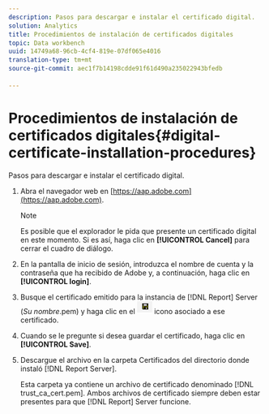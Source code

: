 ```yaml
---
description: Pasos para descargar e instalar el certificado digital.
solution: Analytics
title: Procedimientos de instalación de certificados digitales
topic: Data workbench
uuid: 14749a68-96cb-4cf4-819e-07df065e4016
translation-type: tm+mt
source-git-commit: aec1f7b14198cdde91f61d490a235022943bfedb

---
```



# Procedimientos de instalación de certificados digitales{#digital-certificate-installation-procedures}

Pasos para descargar e instalar el certificado digital.

1. Abra el navegador web en [https://aap.adobe.com](https://aap.adobe.com).

   >[!NOTE]
   >
   >Es posible que el explorador le pida que presente un certificado digital en este momento. Si es así, haga clic en **[!UICONTROL Cancel]** para cerrar el cuadro de diálogo.

1. En la pantalla de inicio de sesión, introduzca el nombre de cuenta y la contraseña que ha recibido de Adobe y, a continuación, haga clic en **[!UICONTROL login]**.
1. Busque el certificado emitido para la instancia de [!DNL Report] Server (*Su nombre*.pem) y haga clic en el ![](assets/btn_save_certificatedownload.PNG) icono asociado a ese certificado.
1. Cuando se le pregunte si desea guardar el certificado, haga clic en **[!UICONTROL Save]**.
1. Descargue el archivo en la carpeta Certificados del directorio donde instaló [!DNL Report Server].

   Esta carpeta ya contiene un archivo de certificado denominado [!DNL trust_ca_cert.pem]. Ambos archivos de certificado siempre deben estar presentes para que [!DNL Report] Server funcione.

